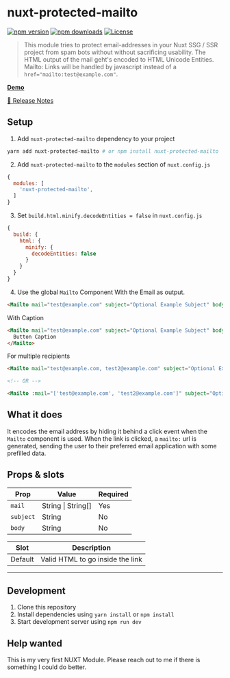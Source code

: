 # nuxt-protected-mailto

[![npm version][npm-version-src]][npm-version-href]
[![npm downloads][npm-downloads-src]][npm-downloads-href]
[![License][license-src]][license-href]

> This module tries to protect email-addresses in your Nuxt SSG / SSR project from spam bots without without sacrificing usability. The HTML output of the mail geht's encoded to HTML Unicode Entities. Mailto: Links will be handled by javascript instead of a `href="mailto:test@example.com"`.

[**Demo**](https://mmoollllee.github.io/nuxt-protected-mailto/)

[📖 Release Notes](./CHANGELOG.md)

## Setup

1. Add `nuxt-protected-mailto` dependency to your project

```bash
yarn add nuxt-protected-mailto # or npm install nuxt-protected-mailto
```

2. Add `nuxt-protected-mailto` to the `modules` section of `nuxt.config.js`

```js
{
  modules: [
    'nuxt-protected-mailto',
  ]
}
```

3. Set `build.html.minify.decodeEntities = false` in `nuxt.config.js`

```js
{
  build: {
    html: {
      minify: {
        decodeEntities: false
      }
    }
  }
}
```

4. Use the global `Mailto` Component
With the Email as output.
```html 
<Mailto mail="test@example.com" subject="Optional Example Subject" body="Optional Placeholder Body" title="Write me a email" />
```

With Caption
```html 
<Mailto mail="test@example.com" subject="Optional Example Subject" body="Optional Placeholder Body" title="Write me a email">
  Button Caption
</Mailto>
```

For multiple recipients
```html
<Mailto mail="test@example.com, test2@example.com" subject="Optional Example Subject" body="Optional Placeholder Body" title="Write me a email" />

<!-- OR -->

<Mailto :mail="['test@example.com', 'test2@example.com']" subject="Optional Example Subject" body="Optional Placeholder Body" title="Write me a email" />
```

## What it does

It encodes the email address by hiding it behind a click event when the `Mailto` component is used. When the link is clicked, a `mailto:` url is generated, sending the user to their preferred email application with some prefilled data.

## Props & slots

| Prop      | Value              | Required |
|-----------|--------------------|----------|
| `mail`    | String \| String[] | Yes      |
| `subject` | String             | No       |
| `body`    | String             | No       |

| Slot      | Description                      |
|-----------|----------------------------------|
| Default   | Valid HTML to go inside the link |

---

## Development

1. Clone this repository
2. Install dependencies using `yarn install` or `npm install`
3. Start development server using `npm run dev`

## Help wanted

This is my very first NUXT Module. Please reach out to me if there is something I could do better.

<!-- Badges -->
[npm-version-src]: https://img.shields.io/npm/v/nuxt-protected-mailto/latest.svg?style=flat-square
[npm-version-href]: https://npmjs.com/package/nuxt-protected-mailto

[npm-downloads-src]: https://img.shields.io/npm/dt/nuxt-protected-mailto.svg?style=flat-square
[npm-downloads-href]: https://npmjs.com/package/nuxt-protected-mailto

[circle-ci-src]: https://img.shields.io/circleci/project/github/.svg?style=flat-square
[circle-ci-href]: https://circleci.com/gh/

[codecov-src]: https://img.shields.io/codecov/c/github/.svg?style=flat-square
[codecov-href]: https://codecov.io/gh/

[license-src]: https://img.shields.io/npm/l/nuxt-protected-mailto.svg?style=flat-square
[license-href]: https://npmjs.com/package/nuxt-protected-mailto
